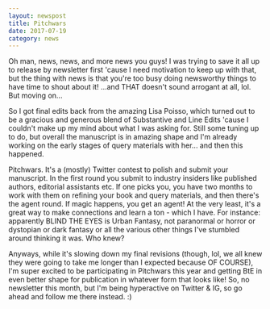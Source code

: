 ```yaml
---
layout: newspost
title: Pitchwars
date: 2017-07-19
category: news
---
```


Oh man, news, news, and more news you guys! I was trying to save it all up to release by newsletter first 'cause I need motivation to keep up with that, but the thing with news is that you're too busy doing newsworthy things to have time to shout about it! ...and THAT doesn't sound arrogant at all, lol. But moving on...

So I got final edits back from the amazing Lisa Poisso, which turned out to be a gracious and generous blend of Substantive and Line Edits 'cause I couldn't make up my mind about what I was asking for. Still some tuning up to do, but overall the manuscript is in amazing shape and I'm already working on the early stages of query materials with her... and then this happened.

Pitchwars. It's a (mostly) Twitter contest to polish and submit your manuscript. In the first round you submit to industry insiders like published authors, editorial assistants etc. If one picks you, you have two months to work with them on refining your book and query materials, and then there's the agent round. If magic happens, you get an agent! At the very least, it's a great way to make connections and learn a ton - which I have. For instance: apparently BLIND THE EYES is Urban Fantasy, not paranormal or horror or dystopian or dark fantasy or all the various other things I've stumbled around thinking it was. Who knew?

Anyways, while it's slowing down my final revisions (though, lol, we all knew they were going to take me longer than I expected because OF COURSE), I'm super excited to be participating in Pitchwars this year and getting BtE in even better shape for publication in whatever form that looks like! So, no newsletter this month, but I'm being hyperactive on Twitter & IG, so go ahead and follow me there instead. :)
